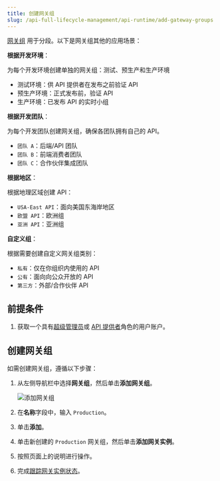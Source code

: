 ```yaml
---
title: 创建网关组
slug: /api-full-lifecycle-management/api-runtime/add-gateway-groups
---
```


[网关组](../../key-concepts/gateway-groups.md) 用于分段。以下是网关组其他的应用场景：

**根据开发环境**：

为每个开发环境创建单独的网关组：测试、预生产和生产环境

- 测试环境：供 API 提供者在发布之前验证 API
- 预生产环境：正式发布前，验证 API
- 生产环境：已发布 API 的实时小组

**根据开发团队**：

为每个开发团队创建网关组，确保各团队拥有自己的 API。

- `团队 A`：后端/API 团队
- `团队 B`：前端消费者团队
- `团队 C`：合作伙伴集成团队

**根据地区**：

根据地理区域创建 API：

- `USA-East API`：面向美国东海岸地区
- `欧盟 API`：欧洲组
- `亚洲 API`：亚洲组

**自定义组**：

根据需要创建自定义网关组类别：

- `私有`：仅在你组织内使用的 API
- `公有`：面向向公众开放的 API 
- `第三方`：外部/合作伙伴 API

## 前提条件

1. 获取一个具有[超级管理员](../../administration/role-based-access-control.md#超级管理员)或 [API 提供者](../../administration/role-based-access-control.md#api提供者)角色的用户账户。

## 创建网关组

如需创建网关组，遵循以下步骤：

1. 从左侧导航栏中选择**网关组**，然后单击**添加网关组**。

    ![添加网关组](https://static.apiseven.com/uploads/2023/12/08/zTO9siFR_add_gateway_group_zh.png)

2. 在**名称**字段中，输入 `Production`。
3. 单击**添加**。
4. 单击新创建的 `Production` 网关组，然后单击**添加网关实例**。
5. 按照页面上的说明进行操作。
6. 完成[跟踪网关实例状态](track-gateway-instance-status.md)。
